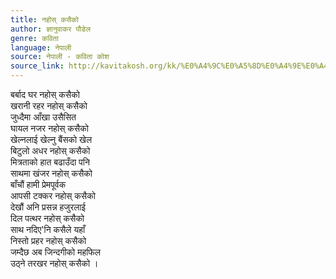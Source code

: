 ```yaml
---
title: नहोस् कसैको
author: ज्ञानुवाकर पौडेल
genre: कविता
language: नेपाली
source: नेपाली - कविता कोश
source_link: http://kavitakosh.org/kk/%E0%A4%9C%E0%A5%8D%E0%A4%9E%E0%A4%BE%E0%A4%A8%E0%A5%81%E0%A4%B5%E0%A4%BE%E0%A4%95%E0%A4%B0_%E0%A4%AA%E0%A5%8C%E0%A4%A1%E0%A5%87%E0%A4%B2
---
```


बर्बाद घर नहोस् कसैको  
खरानी रहर नहोस् कसैको  
जुध्दैमा आँखा उसैसित  
घायल नजर नहोस् कसैको  
खेल्नलाई खेल्नु बैंसको खेल  
बिटुलो अधर नहोस् कसैको  
मित्रताको हात बढाउँदा पनि  
साथमा खंजर नहोस् कसैको  
बाँचौं हामी प्रेमपूर्वक  
आपसी टक्कर नहोस् कसैको  
देखौं अनि प्रसन्न हजुरलाई  
दिल पत्थर नहोस् कसैको  
साथ नदिए'नि कसैले यहाँ  
निस्तो प्रहर नहोस् कसैको  
जम्दैछ अब जिन्दगीको महफिल  
उठ्ने तरखर नहोस् कसैको ।
